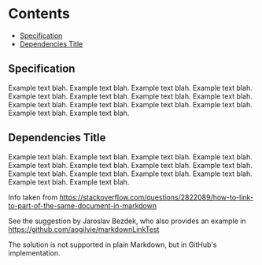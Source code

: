 # Contents

- [Specification](#specification)
- [Dependencies Title](#dependencies-title)

## Specification

Example text blah. Example text blah. Example text blah. Example text blah.
Example text blah. Example text blah. Example text blah. Example text blah.
Example text blah. Example text blah. Example text blah. Example text blah.
Example text blah. Example text blah.

## Dependencies Title

Example text blah. Example text blah. Example text blah. Example text blah.
Example text blah. Example text blah. Example text blah. Example text blah.
Example text blah. Example text blah. Example text blah. Example text blah.
Example text blah. Example text blah.

Info taken from https://stackoverflow.com/questions/2822089/how-to-link-to-part-of-the-same-document-in-markdown

See the suggestion by Jaroslav Bezdek, who also provides an example in https://github.com/aogilvie/markdownLinkTest

The solution is not supported in plain Markdown, but in GitHub's implementation.



